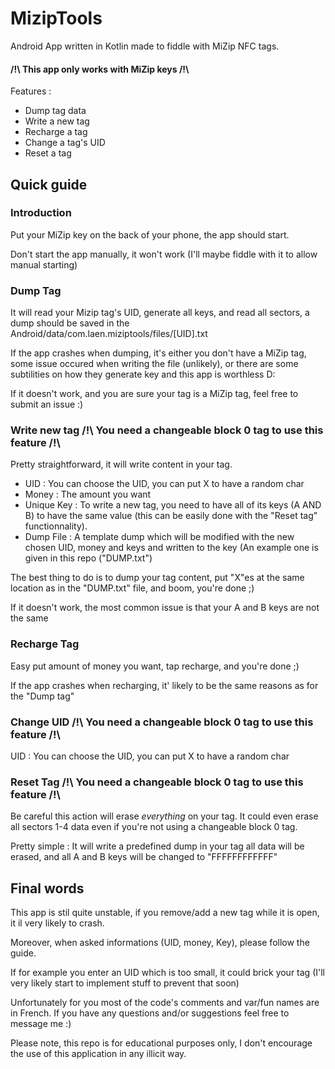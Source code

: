 # MizipTools

Android App written in Kotlin made to fiddle with MiZip NFC tags.

#### /!\ This app only works with MiZip keys /!\

Features :

- Dump tag data
- Write a new tag
- Recharge a tag
- Change a tag's UID
- Reset a tag

## Quick guide

### Introduction
Put your MiZip key on the back of your phone, the app should start.

Don't start the app manually, it won't work (I'll maybe fiddle with it to allow manual starting)


### Dump Tag
It will read your Mizip tag's UID, generate all keys, and read all sectors, a dump should be saved in the Android/data/com.laen.miziptools/files/[UID].txt

If the app crashes when dumping, it's either you don't have a MiZip tag, some issue occured when writing the file (unlikely), or there are some subtilities on how they generate key and this app is worthless D:

If it doesn't work, and you are sure your tag is a MiZip tag, feel free to submit an issue :)


### Write new tag /!\ You need a changeable block 0 tag to use this feature /!\
Pretty straightforward, it will write content in your tag.

- UID : You can choose the UID, you can put X to have a random char
- Money : The amount you want 
- Unique Key : To write a new tag, you need to have all of its keys (A AND B) to have the same value (this can be easily done with the "Reset tag" functionnality).
- Dump File : A template dump which will be modified with the new chosen UID, money and keys and written to the key (An example one is given in this repo ("DUMP.txt")

The best thing to do is to dump your tag content, put "X"es at the same location as in the "DUMP.txt" file, and boom, you're done ;)

If it doesn't work, the most common issue is that your A and B keys are not the same


### Recharge Tag
Easy put amount of money you want, tap recharge, and you're done ;)

If the app crashes when recharging, it' likely to be the same reasons as for the "Dump tag"


### Change UID /!\ You need a changeable block 0 tag to use this feature /!\
UID : You can choose the UID, you can put X to have a random char


### Reset Tag /!\ You need a changeable block 0 tag to use this feature /!\
Be careful this action will erase *everything* on your tag. It could even erase all sectors 1-4 data even if you're not using a changeable block 0 tag.

Pretty simple : It will write a predefined dump in your tag all data will be erased, and all A and B keys will be changed to "FFFFFFFFFFFF"


## Final words
This app is stil quite unstable, if you remove/add a new tag while it is open, it il very likely to crash.

Moreover, when asked informations (UID, money, Key), please follow the guide. 

If for example you enter an UID which is too small, it could brick your tag (I'll very likely start to implement stuff to prevent that soon)

Unfortunately for you most of the code's comments and var/fun names are in French. If you have any questions and/or suggestions feel free to message me :)

Please note, this repo is for educational purposes only, I don't encourage the use of this application in any illicit way.




